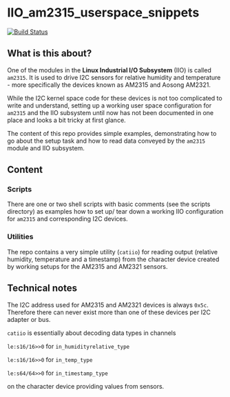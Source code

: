 # IIO_am2315_userspace_snippets

[![Build Status](https://travis-ci.org/shuntingyard/IIO_am2315_userspace_snippets.svg?branch=master)](https://travis-ci.org/shuntingyard/IIO_am2315_userspace_snippets)

## What is this about?
One of the modules in the **Linux Industrial I/O Subsystem** (IIO) is called `am2315`. It is used to drive I2C sensors for relative humidity and temperature - more specifically the devices known as AM2315 and Aosong AM2321.

While the I2C kernel space code for these devices is not too complicated to write and understand, setting up a working user space configuration for `am2315` and the IIO subsystem until now has not been documented in one place and looks a bit tricky at first glance.

The content of this repo provides simple examples, demonstrating how to go about the setup task and how to read data conveyed by the `am2315` module and IIO subsystem.

## Content
### Scripts
There are one or two shell scripts with basic comments (see the scripts directory) as examples how to set up/ tear down a working IIO configuration for `am2315` and corresponding I2C devices.

### Utilities
The repo contains a very simple utility (`catiio`) for reading output (relative humidity, temperature and a timestamp) from the character device created by working setups for the AM2315 and AM2321 sensors.

## Technical notes
The I2C address used for AM2315 and AM2321 devices is always `0x5c`. Therefore there can never exist more than one of these devices per I2C adapter or bus.

`catiio` is essentially about decoding data types in channels

`le:s16/16>>0` for `in_humidityrelative_type`

`le:s16/16>>0` for `in_temp_type`

`le:s64/64>>0` for `in_timestamp_type`

on the character device providing values from sensors.
